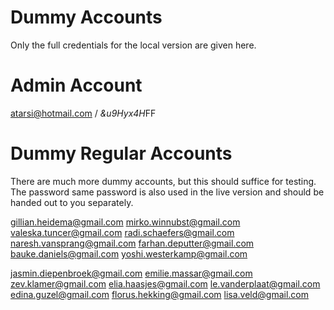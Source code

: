 # Dummy Accounts
Only the full credentials for the local version are given here. 

# Admin Account
atarsi@hotmail.com / *&u9Hyx4H*FF

# Dummy Regular Accounts
There are much more dummy accounts, but this should suffice for testing. The password same password is also used in the live version and should be handed out to you separately.

gillian.heidema@gmail.com
mirko.winnubst@gmail.com
valeska.tuncer@gmail.com
radi.schaefers@gmail.com
naresh.vansprang@gmail.com
farhan.deputter@gmail.com
bauke.daniels@gmail.com
yoshi.westerkamp@gmail.com

jasmin.diepenbroek@gmail.com
emilie.massar@gmail.com
zev.klamer@gmail.com
elia.haasjes@gmail.com
le.vanderplaat@gmail.com
edina.guzel@gmail.com
florus.hekking@gmail.com
lisa.veld@gmail.com